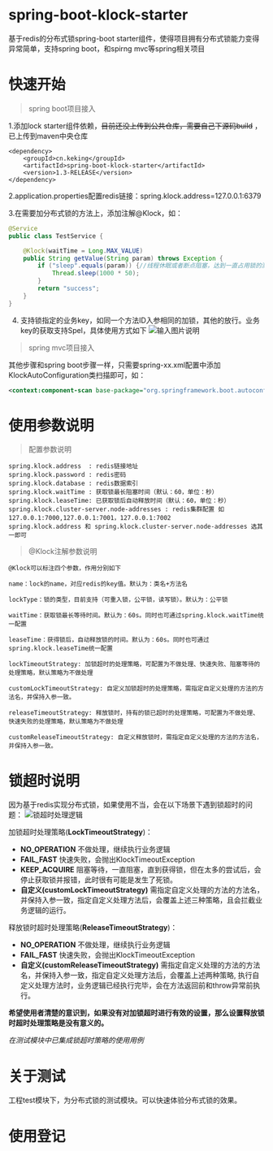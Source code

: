 # spring-boot-klock-starter
基于redis的分布式锁spring-boot starter组件，使得项目拥有分布式锁能力变得异常简单，支持spring boot，和spirng mvc等spring相关项目


# 快速开始

> spring boot项目接入


1.添加lock starter组件依赖，~~目前还没上传到公共仓库，需要自己下源码build~~ ，已上传到maven中央仓库
```
<dependency>
    <groupId>cn.keking</groupId>
    <artifactId>spring-boot-klock-starter</artifactId>
    <version>1.3-RELEASE</version>
</dependency>

```

2.application.properties配置redis链接：spring.klock.address=127.0.0.1:6379


3.在需要加分布式锁的方法上，添加注解@Klock，如：
```java
@Service
public class TestService {

    @Klock(waitTime = Long.MAX_VALUE)
    public String getValue(String param) throws Exception {
        if ("sleep".equals(param)) {//线程休眠或者断点阻塞，达到一直占用锁的测试效果
            Thread.sleep(1000 * 50);
        }
        return "success";
    }
}

```

4. 支持锁指定的业务key，如同一个方法ID入参相同的加锁，其他的放行。业务key的获取支持Spel，具体使用方式如下
![输入图片说明](https://gitee.com/uploads/images/2018/0125/100452_e5d61dc8_492218.png "屏幕截图.png")



> spring mvc项目接入

其他步骤和spring boot步骤一样，只需要spring-xx.xml配置中添加KlockAutoConfiguration类扫描即可，如：
```xml
<context:component-scan base-package="org.springframework.boot.autoconfigure.klock.KlockAutoConfiguration"/>
```

# 使用参数说明

> 配置参数说明

```properties
spring.klock.address  : redis链接地址
spring.klock.password : redis密码
spring.klock.database : redis数据索引
spring.klock.waitTime : 获取锁最长阻塞时间（默认：60，单位：秒）
spring.klock.leaseTime: 已获取锁后自动释放时间（默认：60，单位：秒）
spring.klock.cluster-server.node-addresses : redis集群配置 如 127.0.0.1:7000,127.0.0.1:7001，127.0.0.1:7002
spring.klock.address 和 spring.klock.cluster-server.node-addresses 选其一即可
```
> @Klock注解参数说明
```
@Klock可以标注四个参数，作用分别如下

name：lock的name，对应redis的key值。默认为：类名+方法名

lockType：锁的类型，目前支持（可重入锁，公平锁，读写锁）。默认为：公平锁

waitTime：获取锁最长等待时间。默认为：60s。同时也可通过spring.klock.waitTime统一配置

leaseTime：获得锁后，自动释放锁的时间。默认为：60s。同时也可通过spring.klock.leaseTime统一配置

lockTimeoutStrategy: 加锁超时的处理策略，可配置为不做处理、快速失败、阻塞等待的处理策略，默认策略为不做处理

customLockTimeoutStrategy: 自定义加锁超时的处理策略，需指定自定义处理的方法的方法名，并保持入参一致。

releaseTimeoutStrategy: 释放锁时，持有的锁已超时的处理策略，可配置为不做处理、快速失败的处理策略，默认策略为不做处理

customReleaseTimeoutStrategy: 自定义释放锁时，需指定自定义处理的方法的方法名，并保持入参一致。
```
# 锁超时说明
因为基于redis实现分布式锁，如果使用不当，会在以下场景下遇到锁超时的问题：
![锁超时处理逻辑](https://wx1.sinaimg.cn/large/7dfa0a7bly1g24obim6cnj20u80jzgnf.jpg "锁超时处理逻辑.jpg")

加锁超时处理策略(**LockTimeoutStrategy**)：
- **NO_OPERATION** 不做处理，继续执行业务逻辑
- **FAIL_FAST** 快速失败，会抛出KlockTimeoutException
- **KEEP_ACQUIRE** 阻塞等待，一直阻塞，直到获得锁，但在太多的尝试后，会停止获取锁并报错，此时很有可能是发生了死锁。
- **自定义(customLockTimeoutStrategy)** 需指定自定义处理的方法的方法名，并保持入参一致，指定自定义处理方法后，会覆盖上述三种策略，且会拦截业务逻辑的运行。

释放锁时超时处理策略(**ReleaseTimeoutStrategy**)：
- **NO_OPERATION** 不做处理，继续执行业务逻辑
- **FAIL_FAST** 快速失败，会抛出KlockTimeoutException
- **自定义(customReleaseTimeoutStrategy)** 需指定自定义处理的方法的方法名，并保持入参一致，指定自定义处理方法后，会覆盖上述两种策略, 执行自定义处理方法时，业务逻辑已经执行完毕，会在方法返回前和throw异常前执行。

**希望使用者清楚的意识到，如果没有对加锁超时进行有效的设置，那么设置释放锁时超时处理策略是没有意义的。**

*在测试模块中已集成锁超时策略的使用用例*
# 关于测试
工程test模块下，为分布式锁的测试模块。可以快速体验分布式锁的效果。

# 使用登记
